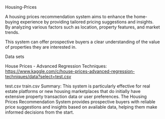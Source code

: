 Housing-Prices


A housing prices recommendation system aims to enhance the home-buying experience by providing tailored pricing suggestions and insights. By analyzing various factors such as location, property features, and market trends.

This system can offer prospective buyers a clear understanding of the value of properties they are interested in.


Data sets

House Prices - Advanced Regression Techniques: https://www.kaggle.com/c/house-prices-advanced-regression-techniques/data?select=test.csv

test.csv
train.csv
Summary:
This system is particularly effective for real estate platforms or new housing marketplaces that do initially have extensive property transaction data or user preferences. The Housing Prices Recommendation System provides prospective buyers with reliable price suggestions and insights based on available data, helping them make informed decisions from the start.
